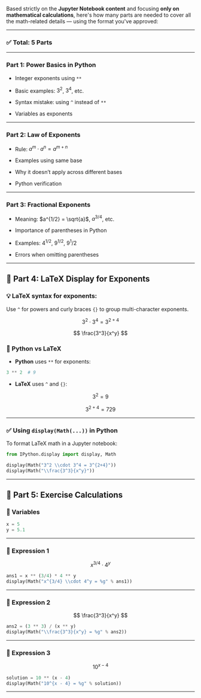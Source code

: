 Based strictly on the **Jupyter Notebook content** and focusing **only on mathematical calculations**, here's how many parts are needed to cover all the math-related details — using the format you've approved:

---

### ✅ Total: **5 Parts**

---

### **Part 1: Power Basics in Python**

- Integer exponents using `**`
    
- Basic examples: $3^2$, $3^4$, etc.
    
- Syntax mistake: using `^` instead of `**`
    
- Variables as exponents
    

---

### **Part 2: Law of Exponents**

- Rule: $a^m \cdot a^n = a^{m+n}$
    
- Examples using same base
    
- Why it doesn’t apply across different bases
    
- Python verification
    

---

### **Part 3: Fractional Exponents**

- Meaning: $a^{1/2} = \sqrt{a}$, $a^{3/4}$, etc.
    
- Importance of parentheses in Python
    
- Examples: $4^{1/2}$, $9^{1/2}$, $9^1 / 2$
    
- Errors when omitting parentheses
    

---


## 📗 Part 4: LaTeX Display for Exponents

### 💡 LaTeX syntax for exponents:

Use `^` for powers and curly braces `{}` to group multi-character exponents.

$$ 3^2 \cdot 3^4 = 3^{2+4} $$

$$ \frac{3^3}{x^y} $$

### 🔁 Python vs LaTeX

- **Python** uses `**` for exponents:
    

```python
3 ** 2  # 9
```

- **LaTeX** uses `^` and `{}`:
    

$$ 3^2 = 9 $$

$$ 3^{2+4} = 729 $$

---

### ✅ Using `display(Math(...))` in Python

To format LaTeX math in a Jupyter notebook:

```python
from IPython.display import display, Math

display(Math("3^2 \\cdot 3^4 = 3^{2+4}"))
display(Math("\\frac{3^3}{x^y}"))
```

---

## 📘 Part 5: Exercise Calculations

### 📌 Variables

```python
x = 5
y = 5.1
```

---

### 🧮 Expression 1

$$ x^{3/4} \cdot 4^y $$

```python
ans1 = x ** (3/4) * 4 ** y
display(Math("x^{3/4} \\cdot 4^y = %g" % ans1))
```

---

### 🧮 Expression 2

$$ \frac{3^3}{x^y} $$

```python
ans2 = (3 ** 3) / (x ** y)
display(Math("\\frac{3^3}{x^y} = %g" % ans2))
```

---

### 🧮 Expression 3

$$ 10^{x - 4} $$

```python
solution = 10 ** (x - 4)
display(Math("10^{x - 4} = %g" % solution))
```

---
